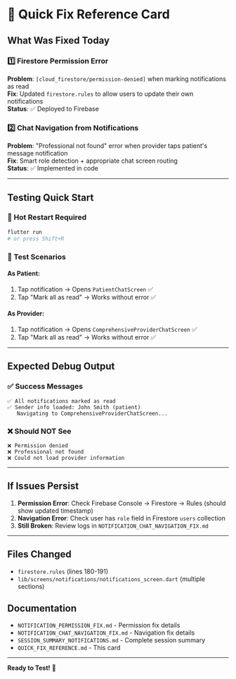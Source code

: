 # 🚀 Quick Fix Reference Card

## What Was Fixed Today

### 1️⃣ Firestore Permission Error
**Problem**: `[cloud_firestore/permission-denied]` when marking notifications as read  
**Fix**: Updated `firestore.rules` to allow users to update their own notifications  
**Status**: ✅ Deployed to Firebase

### 2️⃣ Chat Navigation from Notifications  
**Problem**: "Professional not found" error when provider taps patient's message notification  
**Fix**: Smart role detection + appropriate chat screen routing  
**Status**: ✅ Implemented in code

---

## Testing Quick Start

### 🔄 Hot Restart Required
```bash
flutter run
# or press Shift+R
```

### 📱 Test Scenarios

#### As Patient:
1. Tap notification → Opens `PatientChatScreen` ✅
2. Tap "Mark all as read" → Works without error ✅

#### As Provider:
1. Tap notification → Opens `ComprehensiveProviderChatScreen` ✅
2. Tap "Mark all as read" → Works without error ✅

---

## Expected Debug Output

### ✅ Success Messages
```
✅ All notifications marked as read
✅ Sender info loaded: John Smith (patient)
   Navigating to ComprehensiveProviderChatScreen...
```

### ❌ Should NOT See
```
❌ Permission denied
❌ Professional not found
❌ Could not load provider information
```

---

## If Issues Persist

1. **Permission Error**: Check Firebase Console → Firestore → Rules (should show updated timestamp)
2. **Navigation Error**: Check user has `role` field in Firestore `users` collection
3. **Still Broken**: Review logs in `NOTIFICATION_CHAT_NAVIGATION_FIX.md`

---

## Files Changed
- `firestore.rules` (lines 180-191)
- `lib/screens/notifications/notifications_screen.dart` (multiple sections)

## Documentation
- `NOTIFICATION_PERMISSION_FIX.md` - Permission fix details
- `NOTIFICATION_CHAT_NAVIGATION_FIX.md` - Navigation fix details  
- `SESSION_SUMMARY_NOTIFICATIONS.md` - Complete session summary
- `QUICK_FIX_REFERENCE.md` - This card

---

**Ready to Test!** 🎉
